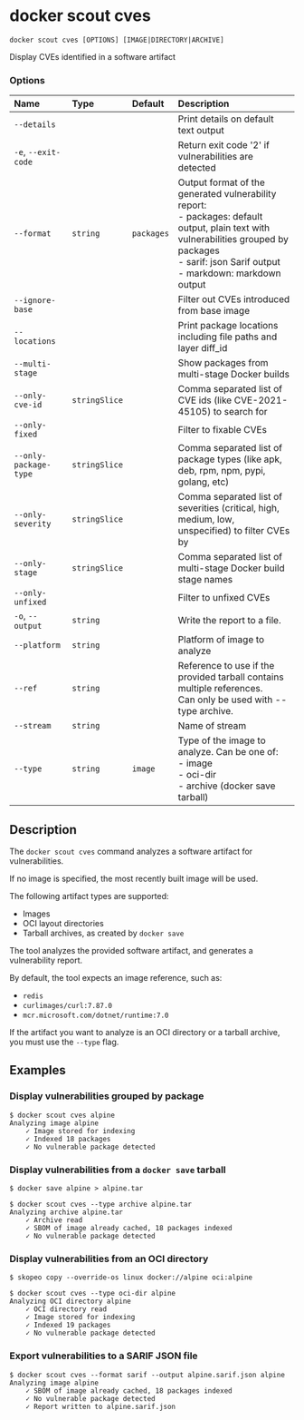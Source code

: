 # docker scout cves

```
docker scout cves [OPTIONS] [IMAGE|DIRECTORY|ARCHIVE]
```

<!---MARKER_GEN_START-->
Display CVEs identified in a software artifact

### Options

| Name                  | Type          | Default    | Description                                                                                                                                                                                              |
|:----------------------|:--------------|:-----------|:---------------------------------------------------------------------------------------------------------------------------------------------------------------------------------------------------------|
| `--details`           |               |            | Print details on default text output                                                                                                                                                                     |
| `-e`, `--exit-code`   |               |            | Return exit code '2' if vulnerabilities are detected                                                                                                                                                     |
| `--format`            | `string`      | `packages` | Output format of the generated vulnerability report:<br>- packages: default output, plain text with vulnerabilities grouped by packages<br>- sarif: json Sarif output<br>- markdown: markdown output<br> |
| `--ignore-base`       |               |            | Filter out CVEs introduced from base image                                                                                                                                                               |
| `--locations`         |               |            | Print package locations including file paths and layer diff_id                                                                                                                                           |
| `--multi-stage`       |               |            | Show packages from multi-stage Docker builds                                                                                                                                                             |
| `--only-cve-id`       | `stringSlice` |            | Comma separated list of CVE ids (like CVE-2021-45105) to search for                                                                                                                                      |
| `--only-fixed`        |               |            | Filter to fixable CVEs                                                                                                                                                                                   |
| `--only-package-type` | `stringSlice` |            | Comma separated list of package types (like apk, deb, rpm, npm, pypi, golang, etc)                                                                                                                       |
| `--only-severity`     | `stringSlice` |            | Comma separated list of severities (critical, high, medium, low, unspecified) to filter CVEs by                                                                                                          |
| `--only-stage`        | `stringSlice` |            | Comma separated list of multi-stage Docker build stage names                                                                                                                                             |
| `--only-unfixed`      |               |            | Filter to unfixed CVEs                                                                                                                                                                                   |
| `-o`, `--output`      | `string`      |            | Write the report to a file.                                                                                                                                                                              |
| `--platform`          | `string`      |            | Platform of image to analyze                                                                                                                                                                             |
| `--ref`               | `string`      |            | Reference to use if the provided tarball contains multiple references.<br>Can only be used with --type archive.                                                                                          |
| `--stream`            | `string`      |            | Name of stream                                                                                                                                                                                           |
| `--type`              | `string`      | `image`    | Type of the image to analyze. Can be one of:<br>- image<br>- oci-dir<br>- archive (docker save tarball)<br>                                                                                              |


<!---MARKER_GEN_END-->

## Description

The `docker scout cves` command analyzes a software artifact for vulnerabilities.

If no image is specified, the most recently built image will be used.

The following artifact types are supported:

- Images
- OCI layout directories
- Tarball archives, as created by `docker save`

The tool analyzes the provided software artifact, and generates a vulnerability report.

By default, the tool expects an image reference, such as:

- `redis`
- `curlimages/curl:7.87.0`
- `mcr.microsoft.com/dotnet/runtime:7.0`

If the artifact you want to analyze is an OCI directory or a tarball archive, you must use the `--type` flag.

## Examples

### Display vulnerabilities grouped by package

```console
$ docker scout cves alpine
Analyzing image alpine
    ✓ Image stored for indexing
    ✓ Indexed 18 packages
    ✓ No vulnerable package detected
```

### Display vulnerabilities from a `docker save` tarball

```console
$ docker save alpine > alpine.tar

$ docker scout cves --type archive alpine.tar
Analyzing archive alpine.tar
    ✓ Archive read
    ✓ SBOM of image already cached, 18 packages indexed
    ✓ No vulnerable package detected
```

### Display vulnerabilities from an OCI directory

```console
$ skopeo copy --override-os linux docker://alpine oci:alpine

$ docker scout cves --type oci-dir alpine
Analyzing OCI directory alpine
    ✓ OCI directory read
    ✓ Image stored for indexing
    ✓ Indexed 19 packages
    ✓ No vulnerable package detected
```

### Export vulnerabilities to a SARIF JSON file

```console
$ docker scout cves --format sarif --output alpine.sarif.json alpine
Analyzing image alpine
    ✓ SBOM of image already cached, 18 packages indexed
    ✓ No vulnerable package detected
    ✓ Report written to alpine.sarif.json
```
